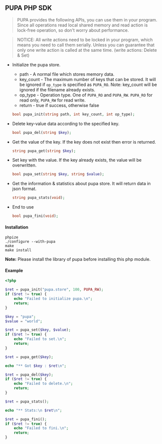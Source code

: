 ## PUPA PHP SDK

>PUPA provides the following APIs, you can use them in your program. Since all operations read local shared memory and read action is lock-free operation, so don't worry about performance.

>NOTICE: All write actions need to be locked in your program, which means you need to call them serially. Unless you can guarantee that only one write action is called at the same time. (write actions: Delete & Set)

* Initialize the pupa store.

    * path - A normal file which stores memory data.
    * key_count - The maximum number of keys that can be stored. It will be ignored if `op_type` is specified as `PUPA_RO`.
    Note: key_count will be ignored if the filename already exists.
    * op_type - Operation type. One of `PUPA_RO` and `PUPA_RW`. `PUPA_RO` for read only, `PUPA_RW` for read write.
    * return - true if success, otherwise false

    ```php
    bool pupa_init(string path, int key_count, int op_type);
    ```

* Delete key-value data according to the specified key.
    ```php
    bool pupa_del(string $key);
    ```

* Get the value of the key. If the key does not exist then error is returned.
    ```php
    string pupa_get(string $key);
    ```

* Set key with the value. If the key already exists, the value will be overwritten.
    ```php
    bool pupa_set(string $key, string $value);
    ```

* Get the information & statistics about pupa store. It will return data in json format.
    ```php
    string pupa_stats(void);
    ```

* End to use
    ```php
    bool pupa_fini(void);
    ```



#### Installation

```shell
phpize
./configure --with-pupa
make
make install
```

**Note:** Please install the library of pupa before installing this php module.


#### Example

```php
<?php

$ret = pupa_init("pupa.store", 100, PUPA_RW);
if ($ret != true) {
    echo "Failed to initialize pupa.\n";
    return;
}

$key = "pupa";
$value = "world";

$ret = pupa_set($key, $value);
if ($ret != true) {
    echo "Failed to set.\n";
    return;
}

$ret = pupa_get($key);

echo "** Got $key : $ret\n";

$ret = pupa_del($key);
if ($ret != true) {
    echo "Failed to delete.\n";
    return;
}

$ret = pupa_stats();

echo "** Stats:\n $ret\n";

$ret = pupa_fini();
if ($ret != true) {
    echo "Failed to fini.\n";
    return;
}
```
